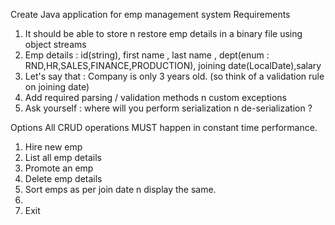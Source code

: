 Create Java application for emp management system 
Requirements  
1. It should be able to store n restore emp details in a binary file using object streams   
2. Emp details : id(string), first name , last name , dept(enum : RND,HR,SALES,FINANCE,PRODUCTION), joining date(LocalDate),salary 
3. Let's say that : Company is only 3 years old. (so think of a validation rule on joining date)  
4. Add required parsing / validation methods n custom exceptions  
5. Ask yourself : where will you perform serialization n de-serialization ?  

Options All CRUD operations MUST happen in constant time performance. 
1. Hire new emp 
2. List all emp details 
3. Promote an emp 
4. Delete emp details 
5. Sort emps as per join date n display the same. 
6. 
0. Exit  
